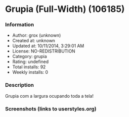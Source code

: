 # Grupia (Full-Width) (106185)

### Information
- Author: grox (unknown)
- Created at: unknown
- Updated at: 10/11/2014, 3:29:01 AM
- License: NO-REDISTRIBUTION
- Category: grupia
- Rating: undefined
- Total installs: 92
- Weekly installs: 0


### Description
Grupia com a largura ocupando toda a tela!


### Screenshots (links to userstyles.org)



